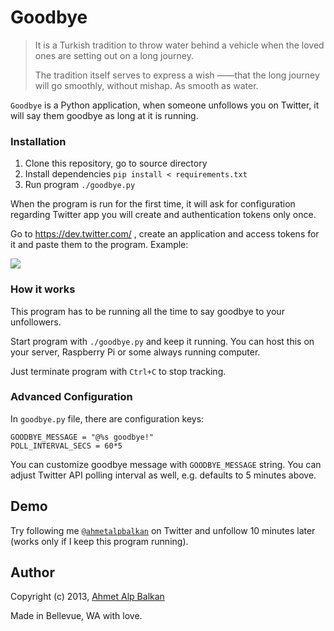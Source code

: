 # Goodbye

> It is a Turkish tradition to throw water behind a vehicle when the loved ones are setting out on a long journey.
> 
> The tradition itself serves to express a wish ——that the long journey will go smoothly, without mishap. As smooth as water.

`Goodbye` is a Python application, when someone unfollows you on Twitter, it will say them goodbye as long at it is running.

### Installation

1. Clone this repository, go to source directory
2. Install dependencies `pip install < requirements.txt`
3. Run program `./goodbye.py`

When the program is run for the first time, it will ask for configuration regarding Twitter app  you will create and authentication tokens only once.

Go to https://dev.twitter.com/ , create an application and access tokens for it and paste them to the program. Example:

![](http://i.imgur.com/CQPgJaM.png)

### How it works

This program has to be running all the time to say goodbye to your unfollowers.

Start program with `./goodbye.py` and keep it running. You can host this on your server, Raspberry Pi or some always running computer.

Just terminate program with `Ctrl+C` to stop tracking.

### Advanced Configuration

In `goodbye.py` file, there are configuration keys:

    GOODBYE_MESSAGE = "@%s goodbye!"
    POLL_INTERVAL_SECS = 60*5

You can customize goodbye message with `GOODBYE_MESSAGE` string. You can adjust Twitter API polling interval as well, e.g. defaults to 5 minutes above.

## Demo

Try following me [`@ahmetalpbalkan`](http://twitter.com/ahmetalpbalkan) on Twitter and unfollow 10 minutes later (works only if I keep this program running).

## Author

Copyright (c) 2013, [Ahmet Alp Balkan](http://ahmetalpbalkan.com)

Made in Bellevue, WA with love.